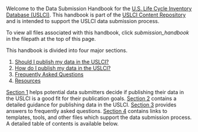 Welcome to the Data Submission Handbook for the [U.S. Life Cycle Inventory Database (USLCI)][uslci].  This handbook is part of the [USLCI Content Repository](../../README.md) and is intended to support the USLCI data submission process.

To view all files associated with this handbook, click _submission_handbook_ in the filepath at the top of this page.

This handbook is divided into four major sections.  
1. [Should I publish my data in the USLCI?](./01-should-i-publish-in-the-uslci.md)
1. [How do I publish my data in the USLCI?](./02-how-to-publish-in-the-uslci.md)
1. [Frequently Asked Questions](./03-frequently-asked-questions.md)
1. [Resources](./04-resources/04-resources.md)

[Section 1](./01-should-i-publish-in-the-uslci.md) helps potential data submitters decide if publishing their data in the USLCI is a good fit for their publication goals.  [Section 2](./02-how-to-publish-in-the-uslci.md) contains a detailed guidance for publishing data in the USLCI.  [Section 3](./03-frequently-asked-questions.md) provides answers to frequently asked questions.  [Section 4](./04-resources/04-resources.md) contains links to templates, tools, and other files which support the data submission process.  A detailed table of contents is available below.

[uslci]: https://uslci.lcacommons.gov/uslci/search   

